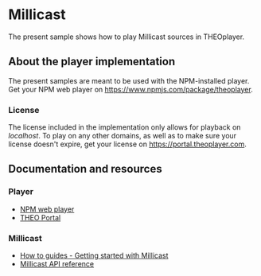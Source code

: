 # Millicast
The present sample shows how to play Millicast sources in THEOplayer.

## About the player implementation
The present samples are meant to be used with the NPM-installed player. Get your NPM web player on https://www.npmjs.com/package/theoplayer.

### License
The license included in the implementation only allows for playback on _localhost_.
To play on any other domains, as well as to make sure your license doesn't expire, get your license on  https://portal.theoplayer.com.

## Documentation and resources
### Player
* [NPM web player](https://www.npmjs.com/package/theoplayer)
* [THEO Portal](https://portal.theoplayer.com)

### Millicast
* [How to guides - Getting started with Millicast](https://www.theoplayer.com/docs/theoplayer/how-to-guides/web/millicast/getting-started/)
* [Millicast API reference](https://www.theoplayer.com/docs/theoplayer/v8/api-reference/web/interfaces/MillicastSource.html)

